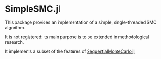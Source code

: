 # SimpleSMC.jl

This package provides an implementation of a simple, single-threaded SMC algorithm.

It is not registered: its main purpose is to be extended in methodological research.

It implements a subset of the features of [SequentialMonteCarlo.jl](https://github.com/awllee/SequentialMonteCarlo.jl)
